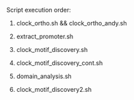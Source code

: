 Script execution order:
1) clock_ortho.sh && clock_ortho_andy.sh 

2) extract_promoter.sh 

3) clock_motif_discovery.sh 

4) clock_motif_discovery_cont.sh 

5) domain_analysis.sh

6) clock_motif_discovery2.sh

